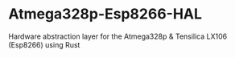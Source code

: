 # Atmega328p-Esp8266-HAL
Hardware abstraction layer for the Atmega328p &amp; Tensilica LX106 (Esp8266) using Rust

